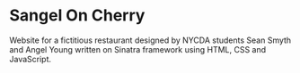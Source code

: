 # Sangel On Cherry

Website for a fictitious restaurant designed by NYCDA students Sean Smyth and Angel Young written on Sinatra framework using HTML, CSS and JavaScript.








